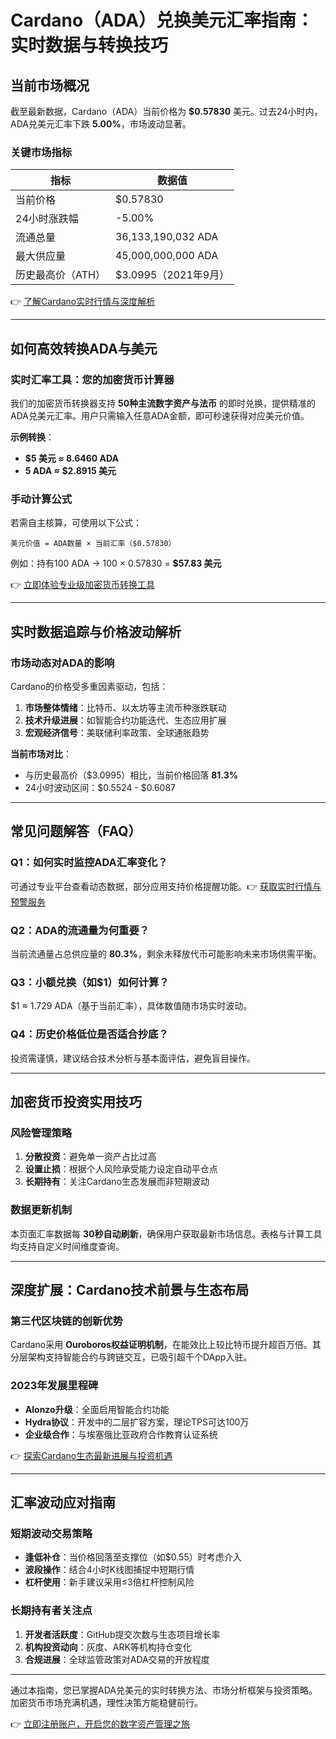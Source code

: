 # Cardano（ADA）兑换美元汇率指南：实时数据与转换技巧  

## 当前市场概况  

截至最新数据，Cardano（ADA）当前价格为 **$0.57830** 美元。过去24小时内，ADA兑美元汇率下跌 **5.00%**，市场波动显著。  

### 关键市场指标  
| 指标                | 数据值                  |  
|---------------------|-------------------------|  
| 当前价格            | $0.57830                |  
| 24小时涨跌幅        | -5.00%                  |  
| 流通总量            | 36,133,190,032 ADA      |  
| 最大供应量          | 45,000,000,000 ADA      |  
| 历史最高价（ATH）   | $3.0995（2021年9月）    |  

👉 [了解Cardano实时行情与深度解析](https://bit.ly/okx_welcome)  

---

## 如何高效转换ADA与美元  

### 实时汇率工具：您的加密货币计算器  
我们的加密货币转换器支持 **50种主流数字资产与法币** 的即时兑换，提供精准的ADA兑美元汇率。用户只需输入任意ADA金额，即可秒速获得对应美元价值。  

**示例转换**：  
- **$5 美元 ≈ 8.6460 ADA**  
- **5 ADA ≈ $2.8915 美元**  

### 手动计算公式  
若需自主核算，可使用以下公式：  
```  
美元价值 = ADA数量 × 当前汇率（$0.57830）  
```  
例如：持有100 ADA → 100 × 0.57830 = **$57.83 美元**  

👉 [立即体验专业级加密货币转换工具](https://bit.ly/okx_welcome)  

---

## 实时数据追踪与价格波动解析  

### 市场动态对ADA的影响  
Cardano的价格受多重因素驱动，包括：  
1. **市场整体情绪**：比特币、以太坊等主流币种涨跌联动  
2. **技术升级进展**：如智能合约功能迭代、生态应用扩展  
3. **宏观经济信号**：美联储利率政策、全球通胀趋势  

**当前市场对比**：  
- 与历史最高价（$3.0995）相比，当前价格回落 **81.3%**  
- 24小时波动区间：$0.5524 - $0.6087  

---

## 常见问题解答（FAQ）  

### Q1：如何实时监控ADA汇率变化？  
可通过专业平台查看动态数据，部分应用支持价格提醒功能。👉 [获取实时行情与预警服务](https://bit.ly/okx_welcome)  

### Q2：ADA的流通量为何重要？  
当前流通量占总供应量的 **80.3%**，剩余未释放代币可能影响未来市场供需平衡。  

### Q3：小额兑换（如$1）如何计算？  
$1 ≈ 1.729 ADA（基于当前汇率），具体数值随市场实时波动。  

### Q4：历史价格低位是否适合抄底？  
投资需谨慎，建议结合技术分析与基本面评估，避免盲目操作。  

---

## 加密货币投资实用技巧  

### 风险管理策略  
1. **分散投资**：避免单一资产占比过高  
2. **设置止损**：根据个人风险承受能力设定自动平仓点  
3. **长期持有**：关注Cardano生态发展而非短期波动  

### 数据更新机制  
本页面汇率数据每 **30秒自动刷新**，确保用户获取最新市场信息。表格与计算工具均支持自定义时间维度查询。  

---

## 深度扩展：Cardano技术前景与生态布局  

### 第三代区块链的创新优势  
Cardano采用 **Ouroboros权益证明机制**，在能效比上较比特币提升超百万倍。其分层架构支持智能合约与跨链交互，已吸引超千个DApp入驻。  

### 2023年发展里程碑  
- **Alonzo升级**：全面启用智能合约功能  
- **Hydra协议**：开发中的二层扩容方案，理论TPS可达100万  
- **企业级合作**：与埃塞俄比亚政府合作教育认证系统  

👉 [探索Cardano生态最新进展与投资机遇](https://bit.ly/okx_welcome)  

---

## 汇率波动应对指南  

### 短期波动交易策略  
- **逢低补仓**：当价格回落至支撑位（如$0.55）时考虑介入  
- **波段操作**：结合4小时K线图捕捉中短期行情  
- **杠杆使用**：新手建议采用≤3倍杠杆控制风险  

### 长期持有者关注点  
1. **开发者活跃度**：GitHub提交次数与生态项目增长率  
2. **机构投资动向**：灰度、ARK等机构持仓变化  
3. **合规进展**：全球监管政策对ADA交易的开放程度  

---

通过本指南，您已掌握ADA兑美元的实时转换方法、市场分析框架与投资策略。加密货币市场充满机遇，理性决策方能稳健前行。  

👉 [立即注册账户，开启您的数字资产管理之旅](https://bit.ly/okx_welcome)